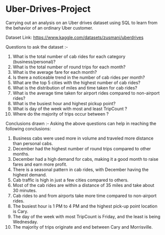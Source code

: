 # Uber-Drives-Project
Carrying out an analysis on an Uber drives dataset using SQL to learn from the behavior of an ordinary Uber customer.

Dataset Link: https://www.kaggle.com/datasets/zusmani/uberdrives

Questions to ask the dataset :-
1. What is the total number of cab rides for each category (business/personal)?
2. What is the total number of round trips for each month?
3. What is the average fare for each month?
4. Is there a noticeable trend in the number of cab rides per month?
5. What are the top 5 cities with the highest number of cab rides?
6. What is the distribution of miles and time taken for cab rides?
7. What is the average time taken for airport rides compared to non-airport rides?
8. What is the busiest hour and highest pickup point?
9. What is day of the week with most and least TripCount ?
10.  Where do the majority of trips occur between ?


Conclusions drawn :-
Asking the above questions can help in reaching the following conclusions:
1. Business cabs were used more in volume and traveled more distance than personal cabs.
2. December had the highest number of round trips compared to other months.
3. December had a high demand for cabs, making it a good month to raise fares and earn more profit.
4. There is a seasonal pattern in cab rides, with December having the highest demand.
5. Cab traffic is high in just a few cities compared to others.
6. Most of the cab rides are within a distance of 35 miles and take about 30 minutes.
7. Cab rides to and from airports take more time compared to non-airport rides.
8. The busiest hour is 1 PM to 4 PM and the highest pick-up point location is Cary.
9. The day of the week with most TripCount is Friday, and the least is being Wednesday.
10. The majority of trips originate and end between Cary and Morrisville.
